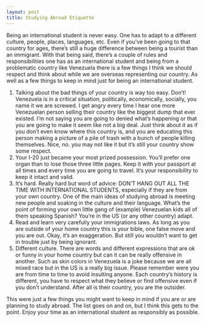 ```yaml
---
layout: post
title: Studying Abroad Etiquette
---
```



Being an international student is never easy. One has to adapt to a different culture, people, places, languages, etc. Even if you’ve been going to that country for ages, there’s still a huge difference between being a tourist than an immigrant. With that being said, there’s a couple of rules and responsibilities one has as an international student and being from a problematic country like Venezuela there is a few things I think we should respect and think about while we are overseas representing our country. As well as a few things to keep in mind just for being an international student.

<ol>
<li>Talking about the bad things of your country is way too easy. Don’t!
Venezuela is in a critical situation, politically, economically, socially, you name it we are screwed. I get angry every time I hear one more Venezuelan person selling their country like the biggest dump that ever existed. I’m not saying you are going to denied what’s happening or that you are going to make it seem like not a big deal. Just think about it as if you don’t even know where this country is, and you are educating this person making a picture of a pile of trash with a bunch of people killing themselves. Nice, no. you may not like it but it’s still your country show some respect.</li>

<li>Your I-20 just became your most prized possession. You’ll prefer one organ than to lose those three little pages.  Keep it with your passport at all times and every time you are going to travel. It’s your responsibility to keep it intact and valid.</li>

<li> It’s hard. Really hard but word of advice: DON’T HANG OUT ALL THE TIME WITH INTERNATIONAL STUDENTS, especially if they are from your own country. One of the main ideas of studying abroad is meeting new people and soaking in the culture and their language. What’s the point of forming your own little gang of (example) Venezuelan kids all of them speaking Spanish? You’re in the US (or any other country) adapt.</li> 

<li>Read and learn very carefully your immigrations laws. As long as you are outside of your home country this is your bible, one false move and you are out. Okay, it’s an exaggeration. But still you wouldn’t want to get in trouble just by being ignorant.</li>

<li>Different culture. There are words and different expressions that are ok or funny in your home country but can it can be really offensive in another. Such as skin colors in Venezuela is a joke because we are all mixed race but in the US is a really big issue. Please remember were you are from time to time to avoid insulting anyone. Each country’s history is different, you have to respect what they believe or find offensive even if you don’t understand. After all is their country, you are the outsider.</li>

</ol>

This were just a few things you might want to keep in mind if you are or are planning to study abroad. The list goes on and on, but I think this gets to the point. Enjoy your time as an international student as responsibly as possible.
